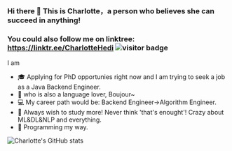### Hi there 👋 This is Charlotte，a person who believes she can succeed in anything!

### You could also follow me on linktree: https://linktr.ee/CharlotteHedi  ![visitor badge](https://visitor-badge.laobi.icu/badge?page_id=charlottediamond.visitor-badge&right_color=#e6e6fa) 

I am
- 🎓 Applying for PhD opportunies right now and I am trying to seek a job as a Java Backend Engineer.
- 🔖 who is also a language lover, Boujour~ 
- 💻 My career path would be: Backend Engineer->Algorithm Engineer.
- 🏹 Always wish to study more! Never think 'that's enought'! Crazy about ML&DL&NLP and everything.
- 💎 Programming my way.

![Charlotte's GitHub stats](https://github-readme-stats.vercel.app/api?username=charlottediamond&theme=ambient_gradient&show_icons=true)


